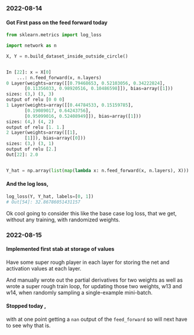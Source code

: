 

### 2022-08-14
#### Got First pass on the feed forward today 

```python 
from sklearn.metrics import log_loss

import network as n

X, Y = n.build_dataset_inside_outside_circle()


In [22]: x = X[0]
    ...: n.feed_forward(x, n.layers)
0 Layer(weights=array([[0.79468653, 0.52103056, 0.34222824],
       [0.11356033, 0.98920516, 0.10486598]]), bias=array([1]))
sizes: (3,) (3, 3)
output of relu [0 0 0]
1 Layer(weights=array([[0.44784533, 0.15159785],
       [0.19089017, 0.64243756],
       [0.95099016, 0.52408949]]), bias=array([1]))
sizes: (4,) (4, 2)
output of relu [1. 1.]
2 Layer(weights=array([[1],
       [1]]), bias=array([0]))
sizes: (3,) (3, 1)
output of relu [2.]
Out[22]: 2.0


Y_hat = np.array(list(map(lambda x: n.feed_forward(x, n.layers), X)))
```

#### And the log loss, 
```python 
log_loss(Y, Y_hat, labels=[0, 1])
# Out[54]: 32.86786051431157
```
Ok cool going to consider this like the base case log loss, that we get, without any training, with randomized weights. 

### 2022-08-15

#### Implemented first stab at storage of values
Have some super rough player in each layer for storing the net and activation values at each layer.

And manually wrote out the partial derivatives for two weights as well as wrote a super rough train loop, 
for updating those two weights, w13 and w14, when randomly sampling a single-example mini-batch.

#### Stopped today , 
with at one point getting a `nan` output of the `feed_forward` so will next have to see why that is.
